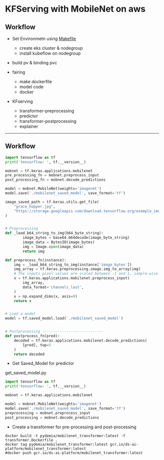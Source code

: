 # KFServing with MobileNet on aws

## Workflow
* Set Environmetn using [Makefile](https://github.com/mokpolar/kubeflow/blob/master/eks/Makefile)
    * create eks cluster & nodegroup
    * install kubeflow on nodegroup

* build pv & binding pvc

* fairing
    * make dockerfile
    * model code
    * docker

* KFserving
    * transformer-preprocessing
    * predictor
    * transformer-postprocessing
    * explainer

---

## Workflow

```py
import tensorflow as tf
print('tensorflow: ', tf.__version__)

mobnet = tf.keras.applications.mobilenet
pre_processing_fn = mobnet.preprocess_input
post_processing_fn = mobnet.decode_predictions

model = mobnet.MobileNet(weights='imagenet')
model.save('./mobilenet_saved_model', save_format='tf')

image_saved_path = tf.keras.utils.get_file(
    "grace_hopper.jpg",
    "https://storage.googleapis.com/download.tensorflow.org/example_images/grace_hopper.jpg",
)


# Preprocessing
def _load_b64_string_to_img(b64_byte_string):
        image_bytes = base64.b64decode(image_byte_string)
        image_data = BytesIO(image_bytes)
        img = Image.open(image_data)
        return img

def preprocess_fn(instance):
    img = _load_b64_string_to_img(instance['image_bytes'])
    img_array = tf.keras.preprocessing.image.img_to_array(img)
    # The inputs pixel values are scaled between -1 and 1, sample-wise.
    x = tf.keras.applications.mobilenet.preprocess_input(
        img_array,
        data_format='channels_last',
    )
    x = np.expand_dims(x, axis=0)
    return x


# Load a model
model = tf.saved_model.load('./mobilenet_saved_model')


# Postprocessing ----------------------------
def postprocess_fn(pred):
    decoded = tf.keras.applications.mobilenet.decode_predictions(
        [pred], top=5
    )
    return decoded
```


* Get Saved_Model for predictor

get_saved_model.py

```py
import tensorflow as tf
print('tensorflow: ', tf.__version__)

mobnet = tf.keras.applications.mobilenet

model = mobnet.MobileNet(weights='imagenet')
model.save('./mobilenet_saved_model', save_format='tf')
preprocessing = mobnet.preprocess_input
post_processing = mobnet.decode_predictions

```


* Create a transformer for pre-processing and post-processing

```docker
docker build -t pydemia/mobilenet_transformer:latest -f transformer.Dockerfile .
docker tag pydemia/mobilenet_transformer:latest gcr.io/ds-ai-platform/mobilenet_transformer:latest
#docker push gcr.io/ds-ai-platform/mobilenet_transformer:latest
```
